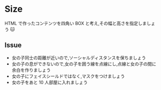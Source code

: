 # Size

HTML で作ったコンテンツを四角い BOX と考え,その幅と高さを指定しましょう 🐱

## Issue

- 女の子同士の距離が近いので,ソーシャルディスタンスを保ちましょう
- 女の子の息ができないので,女の子を囲う線を点線にし,点線と女の子の間に余白を作りましょう
- 女の子にフェイスシールドではなく,マスクをつけましょう
- 女の子をあと 10 人部屋に入れましょう
